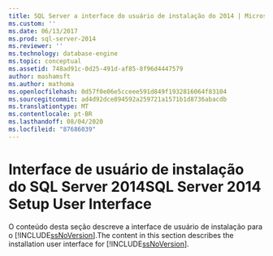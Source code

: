 ```yaml
---
title: SQL Server a interface do usuário de instalação do 2014 | Microsoft Docs
ms.custom: ''
ms.date: 06/13/2017
ms.prod: sql-server-2014
ms.reviewer: ''
ms.technology: database-engine
ms.topic: conceptual
ms.assetid: 748ad91c-0d25-491d-af85-8f96d4447579
author: mashamsft
ms.author: mathoma
ms.openlocfilehash: 0d57f0e06e5cceee591d849f1932816064f83104
ms.sourcegitcommit: ad4d92dce894592a259721a1571b1d8736abacdb
ms.translationtype: MT
ms.contentlocale: pt-BR
ms.lasthandoff: 08/04/2020
ms.locfileid: "87686039"
---
```

# <a name="sql-server-2014-setup-user-interface"></a><span data-ttu-id="51d68-102">Interface de usuário de instalação do SQL Server 2014</span><span class="sxs-lookup"><span data-stu-id="51d68-102">SQL Server 2014 Setup User Interface</span></span>
  <span data-ttu-id="51d68-103">O conteúdo desta seção descreve a interface de usuário de instalação para o [!INCLUDE[ssNoVersion](../../includes/ssnoversion-md.md)].</span><span class="sxs-lookup"><span data-stu-id="51d68-103">The content in this section describes the installation user interface for [!INCLUDE[ssNoVersion](../../includes/ssnoversion-md.md)].</span></span>  
  
  

